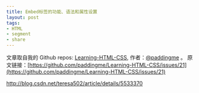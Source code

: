 ```yaml
---
title: Embed标签的功能、语法和属性设置
layout: post
tags:
- HTML
- segment
- share
---
```



 文章取自我的 Github  repos: [Learning-HTML-CSS](https://github.com/paddingme/Learning-HTML-CSS), 作者：[@paddingme](http://padding.me/about.html) 。
原文链接：[https://github.com/paddingme/Learning-HTML-CSS/issues/21](https://github.com/paddingme/Learning-HTML-CSS/issues/21)

http://blog.csdn.net/teresa502/article/details/5533370